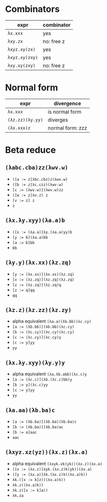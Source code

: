 # Combinators

| expr           | combinator |
|----------------|------------|
`λx.xxx`         | yes       
`λxy.zx`         | no: free z
`λxyz.xy(zx)`    | yes       
`λxyz.xy(zxy)`   | yes       
`λxy.xy(zxy)`    | no: free z


# Normal form

| expr           | divergence     |
|----------------|----------------|
`λx.xxx`         | is normal form
`(λz.zz)(λy.yy)` | diverges
`(λx.xxx)z`      | normal form: zzz

# Beta reduce

## `(λabc.cba)zz(λwv.w)`
- `([a := z]λbc.cbz)z(λwv.w)`
- `([b := z]λc.czz)(λwv.w)`
- `[c := (λwv.w)](λwv.w)zz`
- `([w := z]λv.z) z`
- `[v := z] z`
- `z`

## `(λx.λy.xyy)(λa.a)b`
- `([x := (λa.a)]λy.(λa.a)yy)b`
- `[y := b](λa.a)bb`
- `[a := b]bb`
- `bb`

## `(λy.y)(λx.xx)(λz.zq)`
- `[y := (λx.xx)](λx.xx)(λz.zq)`
- `[x := (λz.zq)](λz.zq)(λz.zq)`
- `[z := (λz.zq)](λz.zq)q`
- `[z := q]qq`
- `qq`

## `(λz.z)(λz.zz)(λz.zy)`
- alpha equivalent `(λa.a)(λb.bb)(λc.cy)`
- `[a := (λb.bb)](λb.bb)(λc.cy)`
- `[b := (λc.cy)](λc.cy)(λc.cy)`
- `[c := (λc.cy)](λc.cy)y`
- `[c := y]yy`
- `yy`

## `(λx.λy.xyy)(λy.y)y`
- alpha equivalent `(λa.λb.abb)(λc.c)y`
- `[a := (λc.c)](λb.(λc.c)bb)y`
- `[b := y](λc.c)yy`
- `[c := y]yy`
- `yy`

## `(λa.aa)(λb.ba)c`
- `[a := (λb.ba)](λb.ba)(λb.ba)c`
- `[b := (λb.ba)](λb.ba)ac`
- `[b := a]aac`
- `aac`

## `(λxyz.xz(yz))(λx.z)(λx.a)`
- alpha equivalent `(λxyk.xk(yk))(λx.z)(λx.a)`
- `([x := (λx.z)]λyk.(λx.z)k(yk))(λx.a)`
- `([y := (λx.a)]λk.(λx.z)k((λx.a)k))`
- `λk.([x := k]z)((λx.a)k))`
- `λk.z((λx.a)k))`
- `λk.z([x := k]a))`
- `λk.za`


